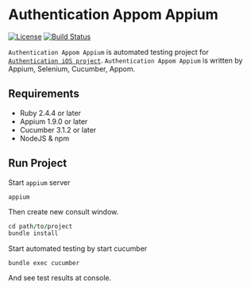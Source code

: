 # Authentication Appom Appium
[![License](http://img.shields.io/badge/license-MIT-lightgrey.svg?style=flat
)](http://mit-license.org)
[![Build Status](https://travis-ci.org/hoangtaiki/authentication-appom-appium.svg)](https://travis-ci.org/hoangtaiki/authentication-appom-appium)

`Authentication Appom Appium` is automated testing project for [`Authentication iOS project`](https://github.com/hoangtaiki/authentication-rxswift). 
`Authentication Appom Appium` is written by Appium, Selenium, Cucumber, Appom.

## Requirements
- Ruby 2.4.4 or later
- Appium 1.9.0 or later
- Cucumber 3.1.2 or later
- NodeJS & npm

## Run Project

Start `appium` server
```
appium
```

Then create new consult window. 
```ruby
cd path/to/project
bundle install
```
Start automated testing by start cucumber
```
bundle exec cucumber
```

And see test results at console.